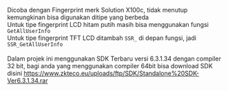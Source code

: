 Dicoba dengan Fingerprint merk Solution X100c, tidak menutup kemungkinan bisa digunakan ditipe yang berbeda <br>
Untuk tipe fingerprint LCD hitam putih masih bisa menggunakan fungsi `GetAllUserInfo` <br>
Untuk tipe fingerprint TFT LCD ditambah `SSR_` di depan fungsi, jadi `SSR_GetAllUserInfo` <br><br>
Dalam projek ini menggunakan SDK Terbaru versi 6.3.1.34 dengan compiler 32 bit, bagi anda yang menggunakan compiler 64bit bisa download SDK disini https://www.zkteco.eu/uploads/ftp/SDK/Standalone%20SDK-Ver6.3.1.34.rar
